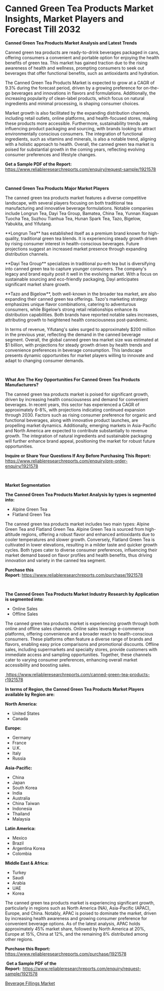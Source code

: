 <p><h1>Canned Green Tea Products Market Insights, Market Players and Forecast Till 2032</h1></p><p><strong>Canned Green Tea Products Market Analysis and Latest Trends</strong></p>
<p><p>Canned green tea products are ready-to-drink beverages packaged in cans, offering consumers a convenient and portable option for enjoying the health benefits of green tea. This market has gained traction due to the rising awareness of health and wellness, prompting consumers to seek out beverages that offer functional benefits, such as antioxidants and hydration.</p><p>The Canned Green Tea Products Market is expected to grow at a CAGR of 9.3% during the forecast period, driven by a growing preference for on-the-go beverages and innovations in flavors and formulations. Additionally, the increasing popularity of clean-label products, which focus on natural ingredients and minimal processing, is shaping consumer choices. </p><p>Market growth is also facilitated by the expanding distribution channels, including retail outlets, online platforms, and health-focused stores, making these products more accessible. Furthermore, sustainability trends are influencing product packaging and sourcing, with brands looking to attract environmentally conscious consumers. The integration of functional ingredients, such as vitamins and minerals, is also a notable trend, aligning with a holistic approach to health. Overall, the canned green tea market is poised for substantial growth in the coming years, reflecting evolving consumer preferences and lifestyle changes.</p></p>
<p><strong>Get a Sample PDF of the Report:&nbsp;</strong> <a href="https://www.reliableresearchreports.com/enquiry/request-sample/1921578?utm_campaign=3358&utm_medium=2&utm_source=Github&utm_content=ia&utm_term=07042025&utm_id=canned-green-tea-products">https://www.reliableresearchreports.com/enquiry/request-sample/1921578</a></p>
<p>&nbsp;</p>
<p><strong>Canned Green Tea Products Major Market Players</strong></p>
<p><p>The canned green tea products market features a diverse competitive landscape, with several players focusing on both traditional tea manufacturing and innovative beverage formulations. Notable companies include Longrun Tea, Dayi Tea Group, Bamatea, China Tea, Yunnan Xiaguan Tuocha Tea, Suzhou Tianhua Tea, Hunan Spark Tea, Tazo, Bigelow, Yabukita, and Yifutang.</p><p>**Longrun Tea** has established itself as a premium brand known for high-quality, traditional green tea blends. It is experiencing steady growth driven by rising consumer interest in health-conscious beverages. Future projections suggest an increased market presence through expanding distribution channels.</p><p>**Dayi Tea Group** specializes in traditional pu-erh tea but is diversifying into canned green tea to capture younger consumers. The company's legacy and brand equity posit it well in the evolving market. With a focus on sustainable sourcing and eco-friendly packaging, Dayi anticipates significant market share growth.</p><p>**Tazo and Bigelow**, both well-known in the broader tea market, are also expanding their canned green tea offerings. Tazo's marketing strategy emphasizes unique flavor combinations, catering to adventurous consumers, while Bigelow’s strong retail relationships enhance its distribution capabilities. Both brands have reported notable sales increases, attributing growth to heightened health consciousness post-pandemic.</p><p>In terms of revenue, Yifutang's sales surged to approximately $200 million in the previous year, reflecting the demand in the canned beverage segment. Overall, the global canned green tea market size was estimated at $1 billion, with projections for steady growth driven by health trends and convenience preferences in beverage consumption. This landscape presents dynamic opportunities for market players willing to innovate and adapt to changing consumer demands.</p></p>
<p>&nbsp;</p>
<p><strong>What Are The Key Opportunities For Canned Green Tea Products Manufacturers?</strong></p>
<p><p>The canned green tea products market is poised for significant growth, driven by increasing health consciousness and demand for convenient beverages. In recent years, this sector has experienced a CAGR of approximately 6-8%, with projections indicating continued expansion through 2030. Factors such as rising consumer preference for organic and functional beverages, along with innovative product launches, are propelling market dynamics. Additionally, emerging markets in Asia-Pacific and North America are expected to contribute substantially to revenue growth. The integration of natural ingredients and sustainable packaging will further enhance brand appeal, positioning the market for robust future opportunities.</p></p>
<p><strong>Inquire or Share Your Questions If Any Before Purchasing This Report:</strong> <a href="https://www.reliableresearchreports.com/enquiry/pre-order-enquiry/1921578?utm_campaign=3358&utm_medium=2&utm_source=Github&utm_content=ia&utm_term=07042025&utm_id=canned-green-tea-products">https://www.reliableresearchreports.com/enquiry/pre-order-enquiry/1921578</a></p>
<p>&nbsp;</p>
<p><strong>Market Segmentation</strong></p>
<p><strong>The Canned Green Tea Products Market Analysis by types is segmented into:</strong></p>
<p><ul><li>Alpine Green Tea</li><li>Flatland Green Tea</li></ul></p>
<p><p>The canned green tea products market includes two main types: Alpine Green Tea and Flatland Green Tea. Alpine Green Tea is sourced from high-altitude regions, offering a robust flavor and enhanced antioxidants due to cooler temperatures and slower growth. Conversely, Flatland Green Tea is cultivated in lower elevations, resulting in a milder taste and quicker growth cycles. Both types cater to diverse consumer preferences, influencing their market demand based on flavor profiles and health benefits, thus driving innovation and variety in the canned tea segment.</p></p>
<p><strong>Purchase this Report:&nbsp;</strong><a href="https://www.reliableresearchreports.com/purchase/1921578?utm_campaign=3358&utm_medium=2&utm_source=Github&utm_content=ia&utm_term=07042025&utm_id=canned-green-tea-products">https://www.reliableresearchreports.com/purchase/1921578</a></p>
<p>&nbsp;</p>
<p><strong>The Canned Green Tea Products Market Industry Research by Application is segmented into:</strong></p>
<p><ul><li>Online Sales</li><li>Offline Sales</li></ul></p>
<p><p>The canned green tea products market is experiencing growth through both online and offline sales channels. Online sales leverage e-commerce platforms, offering convenience and a broader reach to health-conscious consumers. These platforms often feature a diverse range of brands and flavors, enabling easy price comparisons and promotional discounts. Offline sales, including supermarkets and specialty stores, provide customers with immediate access and sampling opportunities. Together, these channels cater to varying consumer preferences, enhancing overall market accessibility and boosting sales.</p></p>
<p><a href="https://www.reliableresearchreports.com/canned-green-tea-products-r1921578?utm_campaign=3358&utm_medium=2&utm_source=Github&utm_content=ia&utm_term=07042025&utm_id=canned-green-tea-products">&nbsp;https://www.reliableresearchreports.com/canned-green-tea-products-r1921578</a></p>
<p><strong>In terms of Region, the Canned Green Tea Products Market Players available by Region are:</strong></p>
<p>
    <p> <strong> North America: </strong>
        <ul>
            <li>United States</li>
            <li>Canada</li>
        </ul>
        </p> 
    <p> <strong> Europe: </strong>
        <ul>
            <li>Germany</li>
            <li>France</li>
            <li>U.K.</li>
            <li>Italy</li>
            <li>Russia</li>
        </ul>
        </p> 
    <p> <strong> Asia-Pacific: </strong>
        <ul>
            <li>China</li>
            <li>Japan</li>
            <li>South Korea</li>
            <li>India</li>
            <li>Australia</li>
            <li>China Taiwan</li>
            <li>Indonesia</li>
            <li>Thailand</li>
            <li>Malaysia</li>
        </ul>
        </p> 
    <p> <strong> Latin America: </strong>
        <ul>
            <li>Mexico</li>
            <li>Brazil</li>
            <li>Argentina Korea</li>
            <li>Colombia</li>
        </ul>
        </p> 
    <p> <strong> Middle East & Africa: </strong>
        <ul>
            <li>Turkey</li>
            <li>Saudi</li>
            <li>Arabia</li>
            <li>UAE</li>
            <li>Korea</li>
        </ul>
    </p>
    </p>
<p><p>The canned green tea products market is experiencing significant growth, particularly in regions such as North America (NA), Asia-Pacific (APAC), Europe, and China. Notably, APAC is poised to dominate the market, driven by increasing health awareness and growing consumer preference for convenient beverage options. As of the latest analysis, APAC holds approximately 45% market share, followed by North America at 20%, Europe at 15%, China at 12%, and the remaining 8% distributed among other regions.</p></p>
<p><strong>Purchase this Report: </strong><a href="https://www.reliableresearchreports.com/purchase/1921578?utm_campaign=3358&utm_medium=2&utm_source=Github&utm_content=ia&utm_term=07042025&utm_id=canned-green-tea-products">https://www.reliableresearchreports.com/purchase/1921578</a></p>
<p>&nbsp;<strong>Get a Sample PDF of the Report:&nbsp;&nbsp;</strong><a href="https://www.reliableresearchreports.com/enquiry/request-sample/1921578?utm_campaign=3358&utm_medium=2&utm_source=Github&utm_content=ia&utm_term=07042025&utm_id=canned-green-tea-products">https://www.reliableresearchreports.com/enquiry/request-sample/1921578</a></p>
<p><strong></strong></p>
<p><p><a href="https://github.com/shadnfamoza/Market-Research-Report-List-1/blob/main/beverage-fillings-market.md?utm_campaign=3358&utm_medium=2&utm_source=Github&utm_content=ia&utm_term=07042025&utm_id=canned-green-tea-products">Beverage Fillings Market</a></p></p>
